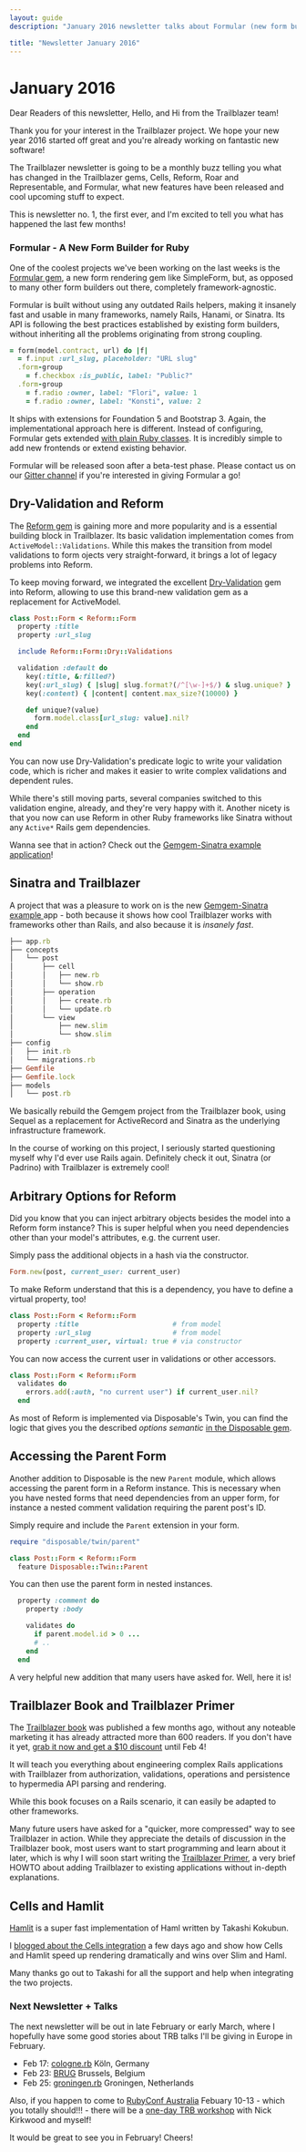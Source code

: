 ```yaml
---
layout: guide
description: "January 2016 newsletter talks about Formular (new form builder for Ruby), dry-validation in Reform, Sinatra/TRB, cool but unknown features in Reform and upcoming talks in Europe and Australia."

title: "Newsletter January 2016"
---
```


# January 2016

Dear Readers of this newsletter,
Hello, and Hi from the Trailblazer team!

Thank you for your interest in the Trailblazer project. We hope your new year 2016 started off great and you're already working on fantastic new software!

The Trailblazer newsletter is going to be a monthly buzz telling you what has changed in the Trailblazer gems, Cells, Reform, Roar and Representable, and Formular, what new features have been released and cool upcoming stuff to expect.

This is newsletter no. 1, the first ever, and I'm excited to tell you what has happened the last few months!

### Formular - A New Form Builder for Ruby

One of the coolest projects we've been working on the last weeks is the [Formular gem](https://github.com/apotonick/formular), a new form rendering gem like SimpleForm, but, as opposed to many other form builders out there, completely framework-agnostic.

Formular is built without using any outdated Rails helpers, making it insanely fast and usable in many frameworks, namely Rails, Hanami, or Sinatra. Its API is following the best practices established by existing form builders, without inheriting all the problems originating from strong coupling.

```ruby
= form(model.contract, url) do |f|
  = f.input :url_slug, placeholder: "URL slug"
  .form-group
    = f.checkbox :is_public, label: "Public?"
  .form-group
    = f.radio :owner, label: "Flori", value: 1
    = f.radio :owner, label: "Konsti", value: 2
```

It ships with extensions for Foundation 5 and Bootstrap 3. Again, the implementational approach here is different. Instead of configuring, Formular gets extended [with plain Ruby classes](https://github.com/apotonick/formular/blob/210461c543c63634ddeb69b2db9c326cd0c920da/lib/formular/frontend/bootstrap3.rb). It is incredibly simple to add new frontends or extend existing behavior.

Formular will be released soon after a beta-test phase. Please contact us on our [Gitter channel](http://gitter.im/trailblazer/chat) if you're interested in giving Formular a go!

## Dry-Validation and Reform

The [Reform gem](https://github.com/apotonick/reform) is gaining more and more popularity and is a essential building block in Trailblazer. Its basic validation implementation comes from `ActiveModel::Validations`. While this makes the transition from model validations to form ojects very straight-forward, it brings a lot of legacy problems into Reform.

To keep moving forward, we integrated the excellent [Dry-Validation](https://github.com/dryrb/dry-validation) gem into Reform, allowing to use this brand-new validation gem as a replacement for ActiveModel.

```ruby
class Post::Form < Reform::Form
  property :title
  property :url_slug

  include Reform::Form::Dry::Validations

  validation :default do
    key(:title, &:filled?)
    key(:url_slug) { |slug| slug.format?(/^[\w-]+$/) & slug.unique? }
    key(:content) { |content| content.max_size?(10000) }

    def unique?(value)
      form.model.class[url_slug: value].nil?
    end
  end
end
```

You can now use Dry-Validation's predicate logic to write your validation code, which is richer and makes it easier to write complex validations and dependent rules.

While there's still moving parts, several companies switched to this validation engine, already, and they're very happy with it. Another nicety is that you now can use Reform in other Ruby frameworks like Sinatra without any `Active*` Rails gem dependencies.

Wanna see that in action? Check out the [Gemgem-Sinatra example application](https://github.com/apotonick/gemgem-sinatra/blob/1cfc38533e3cbf7be380d7afacd6c5580cb18614/concepts/post/operation/create.rb#L11)!

## Sinatra and Trailblazer

A project that was a pleasure to work on is the new [Gemgem-Sinatra example ](https://github.com/apotonick/gemgem-sinatra) app - both because it shows how cool Trailblazer works with frameworks other than Rails, and also because it is *insanely fast*.

```ruby
├── app.rb
├── concepts
│   └── post
│       ├── cell
│       │   ├── new.rb
│       │   └── show.rb
│       ├── operation
│       │   ├── create.rb
│       │   └── update.rb
│       └── view
│           ├── new.slim
│           └── show.slim
├── config
│   ├── init.rb
│   └── migrations.rb
├── Gemfile
├── Gemfile.lock
├── models
│   └── post.rb
```

We basically rebuild the Gemgem project from the Trailblazer book, using Sequel as a replacement for ActiveRecord and Sinatra as the underlying infrastructure framework.

In the course of working on this project, I seriously started questioning myself why I'd ever use Rails again. Definitely check it out, Sinatra (or Padrino) with Trailblazer is extremely cool!

## Arbitrary Options for Reform

Did you know that you can inject arbitrary objects besides the model into a Reform form instance? This is super helpful when you need dependencies other than your model's attributes, e.g. the current user.

Simply pass the additional objects in a hash via the constructor.

```ruby
Form.new(post, current_user: current_user)
```

To make Reform understand that this is a dependency, you have to define a virtual property, too!

```ruby
class Post::Form < Reform::Form
  property :title                       # from model
  property :url_slug                    # from model
  property :current_user, virtual: true # via constructor
```

You can now access the current user in validations or other accessors.

```ruby
class Post::Form < Reform::Form
  validates do
    errors.add(:auth, "no current user") if current_user.nil?
  end
```

As most of Reform is implemented via Disposable's Twin, you can find the logic that gives you the described _options semantic_ [in the Disposable gem](https://github.com/apotonick/disposable/blob/3270bd16b0105cc48eb5c414f94b0003e04e78ac/lib/disposable/twin/setup.rb#L27).

## Accessing the Parent Form

Another addition to Disposable is the new `Parent` module, which allows accessing the parent form in a Reform instance. This is necessary when you have nested forms that need dependencies from an upper form, for instance a nested comment validation requiring the parent post's ID.

Simply require and include the `Parent` extension in your form.

```ruby
require "disposable/twin/parent"

class Post::Form < Reform::Form
  feature Disposable::Twin::Parent
```

You can then use the parent form in nested instances.

```ruby
  property :comment do
    property :body

    validates do
      if parent.model.id > 0 ...
      # ..
    end
  end
```

A very helpful new addition that many users have asked for. Well, here it is!

## Trailblazer Book and Trailblazer Primer

The [Trailblazer book](http://trailblazer.to/books/trailblazer) was published a few months ago, without any noteable marketing it has already attracted more than 600 readers. If you don't have it yet, [grab it now and get a $10 discount](http://leanpub.com/trailblazer/c/EPIgtwW2WG0z) until Feb 4!

It will teach you everything about engineering complex Rails applications with Trailblazer from authorization, validations, operations and persistence to hypermedia API parsing and rendering.

While this book focuses on a Rails scenario, it can easily be adapted to other frameworks.

Many future users have asked for a "quicker, more compressed" way to see Trailblazer in action. While they appreciate the details of discussion in the Trailblazer book, most users want to start programming and learn about it later, which is why I will soon start writing the [Trailblazer Primer](http://trailblazer.to/books/trailblazer-primer), a very brief HOWTO about adding Trailblazer to existing applications without in-depth explanations.

## Cells and Hamlit

[Hamlit](https://github.com/k0kubun/hamlit) is a super fast implementation of Haml written by Takashi Kokubun.

I [blogged about the Cells integration](http://nicksda.apotomo.de/2016/01/cells-hamlit-the-fastest-view-engine-around/) a few days ago and show how Cells and Hamlit speed up rendering dramatically and wins over Slim and Haml.

Many thanks go out to Takashi for all the support and help when integrating the two projects.

### Next Newsletter + Talks

The next newsletter will be out in late February or early March, where I hopefully have some good stories about TRB talks I'll be giving in Europe in February.

* Feb 17: [cologne.rb](http://www.colognerb.de/) Köln, Germany
* Feb 23: [BRUG](http://www.meetup.com/brug__/events/228240599/) Brussels, Belgium
* Feb 25: [groningen.rb](http://www.meetup.com/groningen-rb/) Groningen, Netherlands

Also, if you happen to come to [RubyConf Australia](http://rubyconf.org.au/2016) Febuary 10-13 - which you totally should!!! - there will be a [one-day TRB workshop](http://lanyrd.com/2016/rubyconf-au/sdxmxp/) with Nick Kirkwood and myself!

It would be great to see you in February! Cheers!
